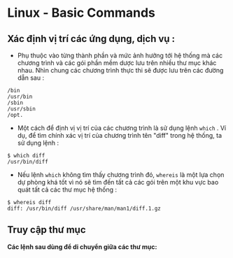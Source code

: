 # Linux - Basic Commands

## Xác định vị trí các ứng dụng, dịch vụ :
- Phụ thuộc vào từng thành phần và mức ảnh hưởng tới hệ thống mà các chương trình và các gói phần mềm dược lưu
trên nhiều thư mục khác nhau. Nhìn chung các chương trình thực thi sẽ được lưu trên các đường dẫn sau : 
```
/bin
/usr/bin
/sbin
/usr/sbin
/opt.
```

- Một cách để định vị vị trí của các chương trình là sử dụng lệnh `which` . Ví dụ, để tìm chính xác vị trí của 
chương trình tên "diff" trong hệ thống, ta sử dụng lệnh :
```
$ which diff
/usr/bin/diff
```
-  Nếu lệnh `which` không tìm thấy chương trình đó, `whereis` là một lựa chọn dự phòng khá tốt vì nó sẽ tìm đến 
tất cả các gói trên một khu vực bao quát tất cả các thư mục hệ thống :

```
$ whereis diff
diff: /usr/bin/diff /usr/share/man/man1/diff.1.gz

```

## Truy cập thư mục

**Các lệnh sau dùng để di chuyển giữa các thư mục:**

